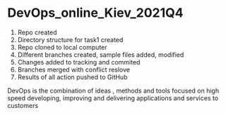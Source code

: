 # DevOps_online_Kiev_2021Q4
1. Repo created
2. Directory structure for task1 created
3. Repo cloned to local computer
4. Different branches created, sample files added, modified
5. Changes added to tracking and commited
6. Branches merged with conflict reslove
7. Results of all action pushed to GitHub

DevOps is the combination of ideas , methods and tools focused on high speed developing, improving and delivering applications and services to customers
